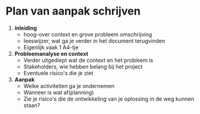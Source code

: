 
# Plan van aanpak schrijven
1. **inleiding**
	- hoog-over context en grove probleem omschrijving
	- leeswijzer, wat ga je verder in het document terugvinden
	- Eigenlijk vaak 1 A4-tje
2. **Probleemanalyse en context**
	- Verder uitgediept wat de context en het probleem is
	- Stakeholders, wie hebben belang bij het project
	- Eventuele risico's die je ziet
3. **Aanpak**
	- Welke activiteiten ga je ondernemen
	- Wanneer is wat af(planning)
	- Zie je risico's die de ontwikkeling van je oplossing in de weg kunnen staan?

